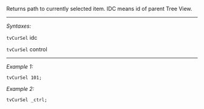 Returns path to currently selected item. IDC means id of parent Tree View.


---
*Syntaxes:*

`tvCurSel` idc

`tvCurSel` control

---
*Example 1:*

```sqf
tvCurSel 101;
```

*Example 2:*

```sqf
tvCurSel _ctrl;
```